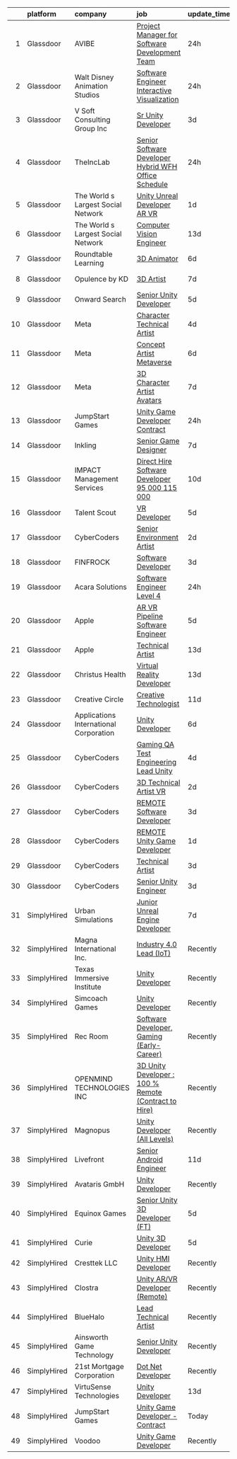 

|    | platform    | company                                | job                                                                                                                                                                                                                                                                                                                                                                                                                                                                                                                                                                                                                                                                                                                                                                                                                                                                                                                                                                                                                                                                                                                                                                                                                                                                                                                                                                                                                                                              | update_time   | location            |
|---:|:------------|:---------------------------------------|:-----------------------------------------------------------------------------------------------------------------------------------------------------------------------------------------------------------------------------------------------------------------------------------------------------------------------------------------------------------------------------------------------------------------------------------------------------------------------------------------------------------------------------------------------------------------------------------------------------------------------------------------------------------------------------------------------------------------------------------------------------------------------------------------------------------------------------------------------------------------------------------------------------------------------------------------------------------------------------------------------------------------------------------------------------------------------------------------------------------------------------------------------------------------------------------------------------------------------------------------------------------------------------------------------------------------------------------------------------------------------------------------------------------------------------------------------------------------|:--------------|:--------------------|
|  1 | Glassdoor   | AVIBE                                  | [Project Manager for Software Development Team](https://www.glassdoor.com/partner/jobListing.htm?pos=117&ao=1110586&s=58&guid=00000182a56b3737943284a5585d4c51&src=GD_JOB_AD&t=SR&vt=w&ea=1&cs=1_be3576ba&cb=1660632643776&jobListingId=1008071885555&cpc=7F6F94E2229B3AB5&jrtk=3-0-1gaimmdr6jm7j801-1gaimmdrtii38800-09a2f425170512e9--6NYlbfkN0Brla-Zn9TtWMRI9hglf2COtJLUY7PVjml4LUR13BlzD7MVyLh566VO5g-FW51VMmyx8Pib9ImRFWYslYujxvpIpGCxbpiafJtvnwY-EFmMU2mSlHtiTJjLsydHR26cBO0FCE4PMEyI8ch_XkC2Y1AOr4pHDUxOz2m5-Wcw7P6yslBKJ52EvDJPg0uikh12qrMPaxmp8m55BR3miqZJdbr08LIF7WzTi8zTIliNjHphBpY19Sqodk-MuO49fM_9qBOwFWpeY1tsA_yF_6U4XKHTfQ4SkpSpmBfI7pQR9axnoqOUAyLWMl1ZnzL7QTc6rvItskvGWD5i_v6M_9jrvIh8lSPHXnt1RRBVULQmtv51_dkCc_0RGa-WpoOGd90LaqGghlS9RqPTHbdH_gdruQKrf1wJ-dp1YlE-gp6C2cM0-gdc98STKU2JrMPsJ8coaVFTw3S3Kq5wSvwcyWxNHDdB-AtutiJ8MfaKqMZnOH0JKQmzflQCfhFU2PK_-3mrWXCpK0kW1hGzjA%3D%3D)                                                                                                                                                                                                                                                                                                                                                                                                                                                                                                                                                             | 24h           | Portland, OR        |
|  2 | Glassdoor   | Walt Disney Animation Studios          | [Software Engineer   Interactive Visualization](https://www.glassdoor.com/partner/jobListing.htm?pos=109&ao=1110586&s=58&guid=00000182a56b3737943284a5585d4c51&src=GD_JOB_AD&t=SR&vt=w&cs=1_d62234c2&cb=1660632643774&jobListingId=1008072483814&cpc=3164FDD6030E246B&jrtk=3-0-1gaimmdr6jm7j801-1gaimmdrtii38800-491ab672521244bb--6NYlbfkN0DAFTyt7pbDCC2JPO79CSdi1dIb81yjczP5qsKcZIxgiYm3-7g-689UM0rgypL64cpWRTY0Q9GnxcwYQLnHLFc8ilZs3maUTlJnwqxoQiJ9o3AFNABISNVNcdvhQt03GxRYLNWfQ-3oI2vVOnHs_fPigDiFM9DKiGBxJ4MOxHnYhYt8kHtJzo0ieYnid0nP8qQCS88AJynNOgBzqgZysxYanM4Xv3oyLaKWrSgxOQjt-bDzGAfCsG9Rf4gdCht2bO7dCe5x1TWaHvLENkEyVNNgEgXCbNSSJgjbyq__icO7HlauTq9yNksEK4dlkO3YQrJ3ZCjFu9Ksf4hGhwa1xPmOeXTWnUZBVGDuu5RAH-QjMSrFK4gHuwNXghqZYtSKKnwNqtNqIweq5QjVA9gYvV9NzRaS0vEWc5LiZw5Py3YWIzu4NtMSJG9s5HaX1BG1qPNx5yAYqhF5xQ%3D%3D)                                                                                                                                                                                                                                                                                                                                                                                                                                                                                                                                                                                                                                  | 24h           | Burbank, CA         |
|  3 | Glassdoor   | V Soft Consulting Group  Inc           | [Sr  Unity Developer](https://www.glassdoor.com/partner/jobListing.htm?pos=126&ao=1110586&s=58&guid=00000182a56b3737943284a5585d4c51&src=GD_JOB_AD&t=SR&vt=w&ea=1&cs=1_1f3b2670&cb=1660632643777&jobListingId=1008068603998&cpc=451933188B21919D&jrtk=3-0-1gaimmdr6jm7j801-1gaimmdrtii38800-85917aa00f3f2bf4--6NYlbfkN0D9RE-Si7ybiUgDiZLiiQYmpNk9Vbzm2gLbPAQW_p1zE3jUynzuC9mQeE4jvLF4MlS_eJoYiclQZfDV-8rxK7trz0mZrVCipmJf43BA5vmJuJ51QVrW8c5Pq5asY-JkCxJNrAJGuchCa72LGsh8Ez14KRADh-U9shACdi1d1HxV10TD-5y22u9gngmzkssOZfJtLyqc2EDX0AR9Z2-F5CW6v5G2toNFtjI1m8NLVr73XQV_RvQDa_RjOHOF2v-alqElKOSlZowawivER4itgM2faXFWpZIfvnAyjJLMCM42Xmf4xBC7KDaSxacc5M0SuNKXu8KgSNDqssHTGdaawQRF3vngbfaRQmNpIeXhY-se_h8-eqx3Gn3ifmE8DesoZNTOm-H0fW-yaQNW5Jawi51uqi9WRnvl2LFh5IGznF9WBNxHRAfef2GEg7Z8XSd1ewAPo38TsW__2pdnufvyvc_ABz10oUKNbsAM3NkYMKO87txDrmfthEmEZYrPklbYfmU%3D)                                                                                                                                                                                                                                                                                                                                                                                                                                                                                                                                                                                                     | 3d            | Louisville, KY      |
|  4 | Glassdoor   | TheIncLab                              | [Senior Software Developer  Hybrid WFH Office Schedule ](https://www.glassdoor.com/partner/jobListing.htm?pos=110&ao=1110586&s=58&guid=00000182a56b3737943284a5585d4c51&src=GD_JOB_AD&t=SR&vt=w&ea=1&cs=1_08c0f07f&cb=1660632643775&jobListingId=1008072101879&cpc=8AC01DCC8FF2DC38&jrtk=3-0-1gaimmdr6jm7j801-1gaimmdrtii38800-9d51a61459776722--6NYlbfkN0DSSdLQjsFUNIIfWKBSCm7aFN-16N06oiE1QhvrDqT-YyS4Ix_-hUP8Scw6mwJEE6A2uisVI56FbgYlpINU4OAL-rAfTfCKglmO0y9iRlmC55pppFErSPqD5Uq1Th5kGjC9eEB3fOiQg-HIkeKCQlqT-IUkS0zPgJbMy6l_6XzE6linuJiv7UBAGSRZCMxF9hntUm6S0Rf1N0XTVgAl3lgKFSovUaqaFMECFQzIQ_bYL2PP69-kQsM3cRAnww7XI25Uua2KruM8iLn8WJ4v6VEd7lR0z-LboFrEVPumNRN5LVB0sfYasBPHmyqHfEh4a7TR8tyBzTRurPXsgCOuE5rsHQ4KmKTU8F84-A8T1V4zqXc36DDyzRTU4YlOv3RI9cw7wXiuzoiHaC0BHjmFSvj6jLYXyJk3njV0NPNgOWKKEJwrSbAq6i-i-NNTlPLDCa8-jXewiCqYVvEMf7tBtz62kJBwZR45Y_bLvd7-mryH35cOF-fZ0QY1q2skqzhx2Nz8GCL5fEkLhg%3D%3D)                                                                                                                                                                                                                                                                                                                                                                                                                                                                                                                                                    | 24h           | McLean, VA          |
|  5 | Glassdoor   | The World s Largest Social Network     | [Unity Unreal Developer  AR VR ](https://www.glassdoor.com/partner/jobListing.htm?pos=115&ao=1110586&s=58&guid=00000182a56b3737943284a5585d4c51&src=GD_JOB_AD&t=SR&vt=w&ea=1&cs=1_b5c61a3f&cb=1660632643775&jobListingId=1008071050775&cpc=5EFBB0462F9C6B7A&jrtk=3-0-1gaimmdr6jm7j801-1gaimmdrtii38800-9f5628d9cfebf43d--6NYlbfkN0DSgjPPcnEdvoK3uuxfISLALE6pB1FR7YSHOr_tSg5_QGIhoz_2VqUepdcKLBLI_zSqSDsEJmP93KJyLow8fDRmDK97hPZUxVdRhY-RLzI6mplnG6kSbsrJNsU5J8SjuffQnYSaMvAlm31fMrPRABnGmUCUYZHZPacmbq2u4wbqlNmS-Yw8yCi6FjPikICWYfSvsC_lowEVCeXw4_U9EppCy6Up6r8mYEm7bYMmQj2OpZyHxHa2PuCy__MBGsvnW1U6qIzNgk-7OdpRtG40_6WuzKDGFDT3XDtkI5-FaaN_pyhIGTsjsPKeKJWaYnVGVwKk1FGpuhbsbi7XQ26T9Cime2Nn0VcxUA-FC3nU-eDxeMBBygXJCbDNSojaDJWsHSrDbxq0ycQQVUQr8JjhgYAWxUb3RRn_oY8IGDCM9Fg2xPlb5OQGqk_fxTayy2XR61NIG-Tw1bsJ2Xm2rHMjsFcBmFT9_11OCFPq69yw1TwVr6ioeDXa4AYfdBllD3L7y9dfvdAdXdA5Wtw6yFtDC7bZeE6uT9TkVKpmFrXpfLCMnX5vyAVb31baH2FuL0ikapaT4DoPR2VW23d_hU79UKFNYpWGsfRJ4fU%3D)                                                                                                                                                                                                                                                                                                                                                                                                                                                                                          | 1d            | Sausalito, CA       |
|  6 | Glassdoor   | The World s Largest Social Network     | [Computer Vision Engineer](https://www.glassdoor.com/partner/jobListing.htm?pos=121&ao=1110586&s=58&guid=00000182a56b3737943284a5585d4c51&src=GD_JOB_AD&t=SR&vt=w&ea=1&cs=1_fef8f0c8&cb=1660632643776&jobListingId=1008048926975&cpc=2F9DD8B511C89582&jrtk=3-0-1gaimmdr6jm7j801-1gaimmdrtii38800-dc62808c6b22101a--6NYlbfkN0DSgjPPcnEdvoK3uuxfISLALE6pB1FR7YSHOr_tSg5_QGIhoz_2VqUepdcKLBLI_zTQDUXKUWfMuDfsOaBCisPwYN80DvAMXtgMAo4JBMmDDrOJ6lNAP0E7kOfPlHy0U4-34EsqJD69QKuommPcR940NSUIRT_kOzabsIe6RQsyHGrMX41CRv7hQSsCTa-grhPrkoxBX_qiNOyvEcyGNe87BzccYN3zNLRXB6b15z5MU8QrYw0MYRxEflouSVEvlpEZUlNijEy5JkJr8mtoaHkXaN3VM_Y478FHs6iAzPc6U01oAjk_YndowIDcEPEAiqxNnaWepiDRaKrJy8e0C9Y4nMOqLVZYtt31j0jdOcMgaLVzTdXNSx1yYLlfpTIsdUklPTJr0Z0gzhEG3H9OEY1wHYd_ZGE1dGZ82XmA5NUWfMZoJbEA9nqa9cD4ioFu3AQAsR8Qw9YCvmYTRgXmboFilTDf2yx2iy4dHQX4gj32iPVc9jZuXNfdlGDakOA2heHEJLp62tAPKcBQ2Z8HCOkq8lpsSxaRvsNCck3SCrHPZOLAa5qJM6cguTincsASIrC79xR1XCRYf2fUzNMEIPH4)                                                                                                                                                                                                                                                                                                                                                                                                                                                                                                              | 13d           | Denver, CO          |
|  7 | Glassdoor   | Roundtable Learning                    | [3D Animator](https://www.glassdoor.com/partner/jobListing.htm?pos=105&ao=1110586&s=58&guid=00000182a56b3737943284a5585d4c51&src=GD_JOB_AD&t=SR&vt=w&ea=1&cs=1_00dabfa2&cb=1660632643774&jobListingId=1008062652493&cpc=FAD720BB8CCCB15B&jrtk=3-0-1gaimmdr6jm7j801-1gaimmdrtii38800-465ea9dab49fe022--6NYlbfkN0BVapqBw3SgoS4uv2G4zUYtqIdSNvBDwETDajj4_FEyngziGLzFguvgXGnGRHjxmfOl7YToDFSbofLhWIkbyvd4jpB6iHDAdo7rVOzKqXgujFNWoT3iiw80UTSm2WavY9DzDTyG37EC4qUegYrcIBFAY3qclQ4wYp9rY5Kvv_O5cP993YzGrZrm-7jxuTlgP81D7uOsnhIxGa5-71khc2nBgAUdd430uzaXi8mUdNSYt4LHnMqAWvCYtfrf30KmDaavmV7okOOjfdwxlUNcVHIoGN4bJs_aOfwRJuH-MnRBpH1u-3RIGZhebPMmxZmIa5LLV8xiknriuCzoMSZ8UJ9yuYkP94koyInEod1hWcH-FQz-VmsMpafpPMxnC7QKdNbcOSvvRgK1H_eSiZXqJfn2SfgDAsKxg-JYqvA5h0aEvC9BEC8UmTD_bfC9EXqd9IL6jQYs51xnOuwcWkIHB9-0Eiz2BcBxr1LU0bXmnyoCJPT5cmhwFUSJ)                                                                                                                                                                                                                                                                                                                                                                                                                                                                                                                                                                                                                           | 6d            | Chagrin Falls, OH   |
|  8 | Glassdoor   | Opulence by KD                         | [3D Artist](https://www.glassdoor.com/partner/jobListing.htm?pos=106&ao=1110586&s=58&guid=00000182a56b3737943284a5585d4c51&src=GD_JOB_AD&t=SR&vt=w&ea=1&cs=1_e326b94a&cb=1660632643774&jobListingId=1008060635178&cpc=BFE8C4BF51BDD557&jrtk=3-0-1gaimmdr6jm7j801-1gaimmdrtii38800-ece28a5bf28f35e2--6NYlbfkN0Bzkuy17zoNwKMVjyusHhR7JNYo3SmelKzW8jp1Pa4Tk4WW547EexT8lZKR-gSYR2hmTMZ4f2JkGM0Bz3it44cRhxykvI-tnG4bEQgTqeFTblZB-Rf1gUvajfZob7I8LVUQCK7e6xhzaUjXKv5WnOa4sW6ZP2UuYWX5siLo4UvwIYvi22ZacKZPQIJf99zvKlpY100DIu2IbWI-LTpt0ibgq_-5EwdQUtF2uuclgqNub6qC6Tt1SxuYbDG_RVs6j1ZDKPAFC6Ze10Jp8HbRWroglYTdJ70-5bkX9J5SuQPwiUtJujl2NcYDz6K2uY8ftuJpmp6DY8tLT9PT5hahmMtaWm-aCkkz2qhzBbCjKhw1k5wEO5UwJWF1QZwixCS-RVZ0MfMPwJ3r3B8AxBtOhTtv_pwLTL5oKiCoGQi4yZWt412thu69-vchznZhJ530QoaLIOBZa0c5Kb_Q8ia3dXUjYrQv-KuF3G7gIZRv5O5wJ9VZNvRFvbvV)                                                                                                                                                                                                                                                                                                                                                                                                                                                                                                                                                                                                                             | 7d            | West Mifflin, PA    |
|  9 | Glassdoor   | Onward Search                          | [Senior Unity Developer](https://www.glassdoor.com/partner/jobListing.htm?pos=122&ao=1110586&s=58&guid=00000182a56b3737943284a5585d4c51&src=GD_JOB_AD&t=SR&vt=w&cs=1_9cf38505&cb=1660632643776&jobListingId=1008065490826&cpc=1160948BCBA38B5B&jrtk=3-0-1gaimmdr6jm7j801-1gaimmdrtii38800-87407f89450bae69--6NYlbfkN0B7YoEZZ2QAGDyEGGmBPAUWSHc1Mt3sMCn9FehKcWA3wwfxcx19LEZnY8Y4HGhdxxpgSN-_76gESYxsb4CdPS_rYQtjsDABF4mABSjblZgzuDEZCoDr-mWRhneQ9Fxw_hon52IzUZ8ojBhZ77HRaJ-IxNsG7xtFv8QsFseoG_qQ1XMGjajv65tpcrpVLBgCAV-yQcgqXJmFihip1nbiI13LvpRH6qeQo5WWI9BriOOq2GePgDrQ-x33sqghsuY_Y0HybMpwSLzrnnOctdPwU4kbFUqnlP1XL95FdplZyOtZ5IDs3L41GHM4wkoWxQsFE80nTrnlmwLUuyzuGprdf6GpwplK3slXIB10OzN9rwwjnKJoMSlsP7ct2V1gx_MKJGpK95HZRT1IJqK6JR0pbqTVI_2g57N3a4S0t8siZvPcx-jBUN3H8rP20A6FabDHRvTkmWWGpf5PbBKAwJ0_rGURRU6Q0ZceYNNAfBTzuHpqhcetMdU_nuHdMlFr4a3mtHFeb1dAuIICCATcX5owNDPfyGR4XexcE8O_Xuv8m7txQQzVOFixeHLhwQusG1vKHXSe07Z1Z-vHZ2jhwwb9yLOVnwQ94Yv6nCbruOHgLi28lYD3CyUimpAQgNG4vggBtykjbGnz7XzcJ5LYRZbwuzEFGzZPT_5ry1lMPKb2CuOC9M3s3OTtKPlVc9gXLfxtkZWAc-3MM5tXSpq7STxsx_Mlgkrs2By94vurQtF0KXpLOXuTpNiQQ-1Ot4OWEtUd5l7ic9luI8EHJmPjyLxd7PD5B9wJtI-4PMLHpdL0pxURdSAkl2tW9Bk2RbjajyOYrI5HKZ4k5ZvRDIn_2VQ1mmZ2bmf2kfIzXU7Ssao0xFRPclvva1bKkYgXo-bj8Fiuzah2PDrTqAnSU5jgYY_qRn9OscAfZZEA8pAjD7oq7UDNs-y2MHQkKQdrt9iKxI97IWHydr08Gv9OZ8ZXE4c-bd9v5rCmntd9NpN6-cXNEPDWKWnf_omrlDEEXN6A2Q15LYs%3D)                                                                       | 5d            | Ontario, CA         |
| 10 | Glassdoor   | Meta                                   | [Character Technical Artist](https://www.glassdoor.com/partner/jobListing.htm?pos=114&ao=1110586&s=58&guid=00000182a56b3737943284a5585d4c51&src=GD_JOB_AD&t=SR&vt=w&cs=1_3830a2bd&cb=1660632643775&jobListingId=1008066993511&cpc=BAEB662971763A76&jrtk=3-0-1gaimmdr6jm7j801-1gaimmdrtii38800-0237076a1527b7c8--6NYlbfkN0DYl4UJW4r1Vl7FEn6T9F-rD9lpC-0oMJVSiWjK_MGUd8e8cHXcpv6KPyjLHZEfqkUe-DEG5DLncZ2VuQ30bZUWAlnVXUPUmYbz0Rmpsfp5cnEdTcGFIbFNR-gZL_KvDvolQx-u2TnHMOXE8pqi0Kz9WsbXsfPeIAEHC5eDe_Vc6j9zLyvdSKU3861J7qzPpblrFyiKvOyTq-k8u1bDnGvVKyay0YjUbJW60VOPc25gFtzXiIGf4fp5eGQtr91AXQtBTJJ7h-YGNxRTZlOEN1uspBBSv3Vj7fGgXsaABzYeHCXhkLwowOK8Mzf3iXuGIdX4f3bq_ZMfmlKeyb8xYA1grfxEQVP7s6522Lp9Xxe6em0tIGvujY8z_PrgZe9AahyXQG-jp0r6ulCsgRLv1L_G3E64ar3OV0JIdW8lnCBrIjRuCJi1dB-OARhXamo1buKzoY9gWjjzVI8ByO74fxbjgRE5k6gpUWq88f7-A_ESgGJvGhKXEBK7vX5p3kWiWLBWbVaXvTNixobghNCLmj54YHrOKJvqNpqw65Hua1ZMSa1iKarw2E-EqS69sWyauJacEfRvzfor4_IWyEWGOvVuBlcgYii9e1FdnIX4MLkTWRocv3rr3Cw5vkQOk0EckFIBe-WGRaY4vTlINH5iEnPocZ53jwBlQpQv2C0UJHlZsZ8z1Sf679qKXMX0gJkk5Q_KN2_mfyMTA16tBlJNLI69d2eIO42Si1I3vqSS-IJpFPKjn6sjVhTSIRpi_IEGbjyucYbo3JEM9M7iv0c9CEGzLo0wS-TdE8tKanoOCbuQywzxBvU_jlackG-lVUPehYtRfXuPo3rz1VS9o_3rGDyXE0_6-Rq5JWOu8CmBRmJd85fKCi-Rl8gvZj-UGSbqd4CImqKpFy96CPNruMECqL7P9jR0ACH9B3s1kcPwrijysbLi71wET8Yg94hekOWKOGQI53ayCp1jJ5gb4Z1jd4Y3BPC09HcUifOHXrKQ3ukZMiVtRN9pRvDIjdQgfmma_ibf1a4GCRtNMeqZIOdx67YEWqdHxh38wgoV50xtwShsN6ls3rH10kCh_WMCl6Tz-ms%3D)   | 4d            | Seattle, WA         |
| 11 | Glassdoor   | Meta                                   | [Concept Artist  Metaverse](https://www.glassdoor.com/partner/jobListing.htm?pos=104&ao=1110586&s=58&guid=00000182a56b3737943284a5585d4c51&src=GD_JOB_AD&t=SR&vt=w&cs=1_73540883&cb=1660632643773&jobListingId=1008062809203&cpc=26740BCDE5E48596&jrtk=3-0-1gaimmdr6jm7j801-1gaimmdrtii38800-21b4a9c53fc00ad9--6NYlbfkN0DYl4UJW4r1Vl7FEn6T9F-rD9lpC-0oMJVSiWjK_MGUd8e8cHXcpv6KPyjLHZEfqkVUDhkK4Kfk9FNDVhCistG_1PasObYFA1LkjSV7r4mwKrDPv6XzllAehShRQV7DTwK399fCAM-OYpZU5BTi8U_JHL4MGo27kKcJf6pmXn8rbG651jinxQQ-tkIwtQdXDwmHJHrYWOuNrDpMHC-T0ha7plwFiY6XGIGmiosuDTiJLECA3VXcBpPOIV2kox9gvv5JT8rUAH3AlAmcsgAhXe71mn3dSDks1dJV57Yh0V5VRUxiCu7-Pv06bzqZIDzRHi50rwHoo65LSsOxMNups7A2sDgulS5hiCefoURDuCuc_QHSRdwcuzeBqCWNtoV9ltbLFtz6fm8qm6I2RvuM9ahXSsLmLRqnbrdNbE-BeOuvUhwu2fyrCZCf9ZY48D1Jga18CtkWZkTDoLbbYxS9PdNllbDsHaYqJxh6rmqZJnCSpZUQVzAOOEq9PGpTxJFcgEhjhSln1TFsXf32hSDhqn2E90kTLyjJLNXGQqFRruqCt56ZupW7LmXBEOjd5oMa5Iw52tH7HsuYfzezIlV2jY9oQQHsnhuTSIc0BNh3NjTpYPnd7p_ilrJ-EhdzjvlPnbbm_RTx-9KYqJ5LJusEcyOh3byw8-5DfZgtzgfhT2D_i1Jvlbe6ptqXXng53AuQfxpbWHie3ev_OYZYqq7ViR_j9w6gsUls3bV3wnjrp1Q8exbiQNvjtBDCSPi_X6JFOKk2-J37xsobTU3yhyxLX35X_N8_X7eKevyHu7VQY5P90pC8GqiZ0BqTEbNQZRoOs-l7gdm_7sjASdMLJOtYp5-XeoYqZelUdEVk5FEwTHZ7SDVgymFBz9Wr5ZJAuCrq-jF8B1qcanUXqPLNwhX8POriUDLrjYKrccioRIkLrjvg9-JwDkV_3mG7uRE04bnn5NmQEXXN4ZJSs5U_4DUkc2oC1a_tCMhjdvOy_ZjbK_I_zHejlX3yvj17qXMiduJRL66EiBGzP3mG-G5T5pDxfCOn0xpxtk3DqdON2IaKL4sG4K-8VKDqEpPROUZsDzBNZSY%3D)    | 6d            | Remote              |
| 12 | Glassdoor   | Meta                                   | [3D Character Artist  Avatars](https://www.glassdoor.com/partner/jobListing.htm?pos=111&ao=1110586&s=58&guid=00000182a56b3737943284a5585d4c51&src=GD_JOB_AD&t=SR&vt=w&cs=1_c5b22c6e&cb=1660632643774&jobListingId=1008061777966&cpc=723ADC3DFE402989&jrtk=3-0-1gaimmdr6jm7j801-1gaimmdrtii38800-42385de9be05d970--6NYlbfkN0DYl4UJW4r1Vl7FEn6T9F-rD9lpC-0oMJVSiWjK_MGUd8e8cHXcpv6KPyjLHZEfqkVDT8BL02zSvDOFgY_TTPFfcsfb90mC8bVqyuMPVNeahIMSpreFDcArnyZCD3rMbijFTY1J5mOR9XF2sJuhoD64xxAaVVYOT5pOL1XxGsCl-_r0lPkXyM5euDLqQtY7xcSL_KSQMLb-KdR5Y7yfWtRUuthRNyWK0R-ryECstleCrg__D6Vre5BecKMIFplpEI84ozoupXmCqzmYXb4qZ92sc4WFagB5uAnK8BS3ZZQVlDC-pAvUs3klZ32zhv72ZryqUis495vOgsj9xRXYEdB45xmf92Tz6lBJe10BHNO3bbzdNEkAm3KMK-X47Y-LMONwzWsqU8lAyWyB_GMb916I18lQAsAr8Cy8qSfau40VKRGmyjznmyb6QXFhJW4PownUrrVkzdtEpBfR78j3ktsWVDcg6wuXxX2Y-EZ2JEvqipPBpGofX5W_BJHzdOEsLngBD4TI6DEKJQU8C2shW5ahQOE1MgBy0XS2RVNCTJtRl2eELsnPTNGmN-c3nx8LFCes-w94lkz213gOavpGp6MgBZDToupEOFuTp7qL7no_ksQdlpF0x7-5I9RTLr_9fjc5uDT3l0_CnaCtElDWRTZMVEzEeQQg5qd8Pmu9t5Q8R-RCti0vllrn-DCieB1ZDfo0AJJxqGMWdDtuIw6zZfd-tl5q6RHN5AZZNnGFpSwX0fQ7rXet-V6WXmj9r0mVgWn2cmrpccOKninO7A_yDMLiuUmz4iJNyHbJjYXEv4mYlhMFXuDlzMIV4p9QSl3_5RxhX2USbVHvDmjrCRlkCTbcGYIGa21X9cG4aK_xoTw-6K1ao2OXpiP-6b2p0WmQnJasBB_Q-YdXSImI_Wckv_XHN-ZWqHuqof0r9Ikcy36Cn_cqutQILf7lZAjvWSGfpO9_TjMROg-kLjww9TPJ3guHiKzIipb6yNlZxDTZFgD0ap2GCeQ04x7m_5VjdJrq4x4iTifUI6ty-spd3vlvoT7GzZOmR8yfU2xHResNQXs09GNGH3DBGK0nySUNipb8QUA%3D) | 7d            | New York, NY        |
| 13 | Glassdoor   | JumpStart Games                        | [Unity Game Developer   Contract](https://www.glassdoor.com/partner/jobListing.htm?pos=102&ao=1110586&s=58&guid=00000182a56b3737943284a5585d4c51&src=GD_JOB_AD&t=SR&vt=w&ea=1&cs=1_c2ef3b8a&cb=1660632643773&jobListingId=1008071805886&cpc=5C70DC7FEE0D01B1&jrtk=3-0-1gaimmdr6jm7j801-1gaimmdrtii38800-cf18f7426d73c20c--6NYlbfkN0D_KRozbKJx95I3LRYgbj09bqBDFeyQG4s8tCOB31p2DJZmMjrYDwt7QsGSfxe5WivNSKvLAitalazuPg12tvlUiQcn4orz014HzM8kPbmIKm9sa3m8_BNp7VixEktm1VyGiKWazl5SX_5RvEqhfUGfzwojQrA0S_9isnH1wFTN2m4vS6udLiCaarGpsUOnw942G19-JpgVeEfEva8FKaMTaayL2pIu2zGYZOiaiiS776L_FA8BhhhGtjGegI7BbOpap4XcKOJzcspS_ywWjxRqJLsGj25rH-QslqeNFtRgeoUgxarPbXlFv86Qia3hdVDwMbHnAWFIPWAH-TX8cqt4cwp7DneDeso2N8KdcjszQRXXPX3-4dafWQLoFQp2VDozuniCeoUctC0SLdqmhjAeDxJ8dVw4TTl-saAoG1uTLBPSobURcNSCDtXHJLMWtOxT3QkeDOFQX3otSETtA4sHKsu-3rI_6hqMpDRP0OtCdXBSIW7J7QIqTi8UIyiS4jl0xk7khZcuLA%3D%3D)                                                                                                                                                                                                                                                                                                                                                                                                                                                                                                                                                                           | 24h           | Remote              |
| 14 | Glassdoor   | Inkling                                | [Senior Game Designer](https://www.glassdoor.com/partner/jobListing.htm?pos=107&ao=1110586&s=58&guid=00000182a56b3737943284a5585d4c51&src=GD_JOB_AD&t=SR&vt=w&ea=1&cs=1_1d00640f&cb=1660632643774&jobListingId=1008059483582&cpc=D910AC0D9B8C6152&jrtk=3-0-1gaimmdr6jm7j801-1gaimmdrtii38800-678267d82f22a9f8--6NYlbfkN0CdcVd3SDA1nO7RkKTAACmPV4xEt72Vls8LI2dqcgyOeHi2CvC1sHKoHNIfXSCQVcTr4AoLSq8kWlreFOYnMTXNQu3E578XmFW5GGBHz_a7Cu4uRhyyNkJcymi2_gtbQjoEjAihiRNDB5mUIl33VJDWL7fafXy5OaoextOZyZOYUTmT4ZBCiLLSL31OA8_DBZp0Qcz2xeF6aGtQqF6SOMI6a2VD4oBK7rknZ8YDPHkeoaAjnjf9shU0TIIivslbdcYqbYcdA3SNzLnuNB-XFr6eYDMIbGPnSbhfXyV-RKKVsT4xErXBryo_Lnewiquaa7UzW1RUonee_QiKwZQf55NDAAeBhuSoBcHlxo4IT4fPCCRPTP-q0hUZv8nAq_ul6BdFrxj5dtx3RjCO5WXAC_r9YtYbv8FzdTyzFOaAWB9rF0akjuMEjpTitLIgmp1_DNUCrJ0HfLdENcwi8r4hLLywEzcGBqOV40iNWTnFCBgx7WBZwc441pR2EYMjBGHJFfU%3D)                                                                                                                                                                                                                                                                                                                                                                                                                                                                                                                                                                                                    | 7d            | Remote              |
| 15 | Glassdoor   | IMPACT Management Services             | [Direct Hire   Software Developer    95 000    115 000](https://www.glassdoor.com/partner/jobListing.htm?pos=128&ao=1110586&s=58&guid=00000182a56b3737943284a5585d4c51&src=GD_JOB_AD&t=SR&vt=w&ea=1&cs=1_35c535d8&cb=1660632643777&jobListingId=1008056070811&cpc=FD1C1DA32C38CFA7&jrtk=3-0-1gaimmdr6jm7j801-1gaimmdrtii38800-ed2d220ba46cb609--6NYlbfkN0AUG6b68GXjMNyapHseg0jkioNmhuIKp1XgtoRtSNvP0NUES3Cn7x4I7EC1xSS7tsWF70afBadsk09gHfuaYz4YeJh-Zp8Jw_1dm99q3AI_fHBDJJInWxHGa_Azjr0phkZfL0xgkZVkBVQ3r2ckh3fL0UyFjQlsgpocT24gsSwp5H7gs7z_HZQT_XoSyAJ_yynp_FpMKmlDnHiGMPtcL7rTr10X081Z2NDhx-QB8k-vjEyjHH3j_pHxh_Dcx0sP_7oNO2SUI7EKYeiZEYuGu2N_khSDPygf_hGkLtdVowfCcwlieh15nnE6C7a9z73OWvnhKzf5WQD_JUnSFIfIy8s6nnqnnDeE_fY5elpPFPPYBKwPu8HX06F8_ZbEHRV3tp3_E4Vf1yYo-s22sDaKlUGsd8898RzQmfHAvJsaFPSoKBsOyxouU3tDExC6sjYgvFd88M7EQP4dufz1Ei6AaU0pA5m9llT7Bh_RxlGkV91KNXhTrCoScqdhV7b6WDkwxrnbI0jEktZzWBQCEvlKAIq3_zUHCkOgWZ5NtRe0nGI16A%3D%3D)                                                                                                                                                                                                                                                                                                                                                                                                                                                                                                                     | 10d           | Ann Arbor, MI       |
| 16 | Glassdoor   | Talent Scout                           | [VR Developer](https://www.glassdoor.com/partner/jobListing.htm?pos=113&ao=1110586&s=58&guid=00000182a56b3737943284a5585d4c51&src=GD_JOB_AD&t=SR&vt=w&ea=1&cs=1_06d4fa14&cb=1660632643775&jobListingId=1008064308993&cpc=70D6958B2CFB98E6&jrtk=3-0-1gaimmdr6jm7j801-1gaimmdrtii38800-473f8db6b9e873fa--6NYlbfkN0DbYLs4CfwGVTREixwikAExK8n1pc1Nzb_WRRt8WdtLmIrHhpy4TiqD-AJ3AiE8pV0i-PhaoPZ4AeQXDiRvoA_z6t3tjaC17hrPFkmQ48AirMlQaZOMIZrQX6Cr62FRCDuTT4_W394E2-AxEytcFd_UpQ2davMI9KKPAYSghxN4xMCVCv-RPO_QzmIEZh6j992CiuPuyVu_dVnAiYoU1wLvohGML7DpXq3GIVV6ti4OE_N-QRs1RzkYuHa9cPN3QICYyNaYw3xBT3oxCCYZPBWD4SB7zYJmoje6eaD6j2YZSoYq14N1MlEBT_-brZ5K8DJuq5U605BcveGuIcTSqZZvalMPhbJFlMWu_PMSa6EKb5vy7Zz69gVbPJNi-6ClKBvZhMjSMTAVx053KJvMTRtO3h2Vrr_jcVrdbjobCpmchQQNZcD1CPm5ekELiz5ox4hdHjcWvLmSagTHJu3ztklfYJ8Kx_lJ9lUydIUVxf1SPRqIlGDJQxUhsHiQ6ggrbwJI_1vae5fThA%3D%3D)                                                                                                                                                                                                                                                                                                                                                                                                                                                                                                                                                                                              | 5d            | Wexford, PA         |
| 17 | Glassdoor   | CyberCoders                            | [Senior Environment Artist](https://www.glassdoor.com/partner/jobListing.htm?pos=130&ao=1110586&s=58&guid=00000182a56b3737943284a5585d4c51&src=GD_JOB_AD&t=SR&vt=w&ea=1&cs=1_7f19cabf&cb=1660632643777&jobListingId=1008069964102&cpc=AC285F3A3ECA6BB0&jrtk=3-0-1gaimmdr6jm7j801-1gaimmdrtii38800-7f9befb6ae8cb9b0--6NYlbfkN0CpFJQzrgRR8WqXWK1qKKEqALWJw739KlKqr2H-MSI4eoBlI4EFrmor2FYZMP3muM0nZ3jVFn6Oj3rFGg7mWC_i328GQGNEwm0SQoKn6_lkHxPeCziFj6Xgq5MWqFo-L20plcpycaXQG8Q_R9_oqwnInZ5xZzUTOUswmK7vkQALApGSJGCkPiYL-1zl8_KikZLW2jAxtMx9UHZlhwCdzlCmkxLTBtD8PGPhM7C0LFqO2tcRBNpCREnIzEaKYGMow7Kv91ayXyzT-k90V8wAefLucLEdta1fvNJ86ZaZvsHzOE9911NVZoOS887Ha4h2X69NjJ-2lF3RBVtjLpOf3WociQ6PqgqW1hKBRXz7uXRlK5w39wPgKvPQrqdk5-x0UW42raAvLAP9fA-dvahEvsm6GfjHetsWgfNCxjzqiiedyrdLWhPgMWMylGSAzthv3nmaF6oO8gPmRIhYfYNpIsjNPDuhtMs6XexQwY8Bg_89EctxI-NYjH0bPZwVDJDNUyO-EJoqmAHx-rY6kXV9uHY3NB5b4Gh6KTQgYxHKLrisRe5PfFySHhVDSaDaRzqjkL6vBecI5xlqXBNgBXpKJ4oJqg-9EyX469dZHxhcuTT2N65Y-dCJc6UNAgw6vrgVRyxtv64HO_MkwQ1QSQiXkwPvUVEzRgerMNQGCivDwocrkXSjlUmflFCk7Emjhu3lYqws2I2NlJ2fUML5sZ4GPV7SJqEgp6mzhuY7HaJNuxH25fxejZ2tYSQMFgUe7loZaxJY_GTsXDpt6p19cIky6hUhoX5lHb7VX2Adu6irXEMBcJgc0Om3Ww1EJrmahPUkaIg65UJ-pCEaOAkSDRRlAMbfe14V51ny9ASvjjWOugJeVm2hNNrlZO_zDNXn6_MaHO2xvHbu_FEYV_vrub861xK2TchFgzHR-o9gzca1r5iFdu9n3giSbWVJHXi2qNCOVA6BkUvaeUkIbmX51SQR4G3_)                                                                                                             | 2d            | Eugene, OR          |
| 18 | Glassdoor   | FINFROCK                               | [Software Developer](https://www.glassdoor.com/partner/jobListing.htm?pos=103&ao=1110586&s=58&guid=00000182a56b3737943284a5585d4c51&src=GD_JOB_AD&t=SR&vt=w&ea=1&cs=1_c8642e62&cb=1660632643773&jobListingId=1008068417466&cpc=555ADD10F5BC937C&jrtk=3-0-1gaimmdr6jm7j801-1gaimmdrtii38800-0910969e98328d17--6NYlbfkN0C3s6SQssVyjM0TBjXC5cY90NsFTu6k7iXDnyh6Xjam_XRXsCqThxlI8Cv2kIeznDBVQkBy_bmiackllL0mRxdBja76WxcV4k0SMYXzPpY3I0Y9vO5UVWnOzXjsNhbr3YMQ8ZRQNHOx5CpdRCSLRySE4x9ZfNjbHoeUaNwQavKyee8wxD_nMTHJLcjP25jHiIi41Xl3rcSLUviIwdCH8ARBQSoB87aT_4BcYCoj6R0X2VMuSX-uHvbT9PDLhCH47axyh8eyuj4JDiXirrOGjM5qjCM_gW4KAgFf70ddgiG6xwdPuasDQ6xICEmPOcm5ltvgz8WI2tcPWUzEQrqNP4ADdNHElH7dRSirmkWlR4S1SrgVSlrYvYY8K24EjD25-VoksSaxmI72lplMIxRPdvWtoJES0WpbZWSEoECUc5rqAJGfhexQ8GqqoUNV_ZXiP8lDVr9_4LXxPe-LUx8kVcWugxzATXVLxDo5d-X4gNZJmDknzqt6Gbkg7CGR44BfHSiqqavoUyz5HA%3D%3D)                                                                                                                                                                                                                                                                                                                                                                                                                                                                                                                                                                                        | 3d            | Apopka, FL          |
| 19 | Glassdoor   | Acara Solutions                        | [Software Engineer Level 4](https://www.glassdoor.com/partner/jobListing.htm?pos=119&ao=1110586&s=58&guid=00000182a56b3737943284a5585d4c51&src=GD_JOB_AD&t=SR&vt=w&ea=1&cs=1_4673b740&cb=1660632643776&jobListingId=1008072690880&cpc=F5E96E35A1725171&jrtk=3-0-1gaimmdr6jm7j801-1gaimmdrtii38800-3b800b11a28972b4--6NYlbfkN0BQuJXpfawXtfhwzLerQhC04iCxGrelUvn_xttDeop7CMmG32gURwRxm542mwoFEh4HkBnvJVJk8pS76bOHjcG2FQFXiTqe1Pu1tnSlB8vHnYk1ey_zU4jWsP9xT9aqYXQBAnUDfE8y1_0pI8l0ouAMW4jCdlINOyBYyG3pblszxEHdlIqnab4-AdkNC2zPKQIQQHZNVBZFoU_wEuRFWoHc-GvF_MC7RMiq3c27fuUffaPi9R4MqJbrk3u-HC278c_323J_SUTsrfVXHfK7_ZgG38UsDAeIDtwf7AW4AwHmcPq791u1vWQZAyJ_KT2uCdTgJp2tsT-t07Oy63Rug3wXfCbZHIa998RAZy6arOBDalLPigEQUmlOZ6EvgOOojoR_IAt2FicNX3MKJ-UXRblbbszdn_Y6q-Zkfa5RfMQmxeNGT6LA0yYnfp2R9tL-wTP6PV2Yc5TJy4iUzD7yvjx1OesK-kBSdVDpzLsIbu0GtzeaOdvi5-iDmbnLNUpqWDveM4P_uj2ARF2AH3FAr61TiGC9xrVD9H8VmcHZalNbiwqjBnOCvDA-EcM5X7hbOgyRNlZm4lbJ-jObDxriDLAx3Zc224kS88qHEl-dS9dC0atbZYFLlhqurkCXtqwFJSMVPizMygN4PHa8khdJIG3577LER8NUCJ207lm_bUgbrpk1o65zZWoo_uo3w5MjAP7sCmokrk8wbAGEm525GvcFsEnStbPUCfZzFaplqDMeSA%3D%3D)                                                                                                                                                                                                                                                                                                                                                 | 24h           | Orlando, FL         |
| 20 | Glassdoor   | Apple                                  | [AR VR Pipeline Software Engineer](https://www.glassdoor.com/partner/jobListing.htm?pos=116&ao=1110586&s=58&guid=00000182a56b3737943284a5585d4c51&src=GD_JOB_AD&t=SR&vt=w&cs=1_edfcb91f&cb=1660632643775&jobListingId=1008064548722&cpc=AC285F3A3ECA6BB0&jrtk=3-0-1gaimmdr6jm7j801-1gaimmdrtii38800-9efc9aa70a8bac7d--6NYlbfkN0BvKrLyj5gPmtZO9T8euul8TCxuuKNOtzRJOomxnwSEodTz2Bc-sPZlbtkML8D-m4oxb_hpOtMKgwGf3xCZVjp0hMHQ7tnx_mdHptyoy7KlnXTuNZRHr9hdhR8AiZtF6wM2F_IhEn66zk7oZQmfCjMbFepd4YWR8-oAaI2hD5eO_RlBYlFdc_YLfSgAe_CEejnqIMCoqxO1-PHpG7PEyLaRtFH1NrL20rxZyKPTLTDXdBWXH85urhjuDkqlIvvIKUO_ZqiM3V3DId-TR0dt44OPSgm-gBc6ZCxLotu1BZ0L0X_pVS5kYer4knJ9I9jdyLcfXMlGijyG6WrtGlyXsyej0Kc85hcgnjU_fcFOMRzlqeNHytCYG7E0qSzX0VSUMBYYyywfMLGiKcxIwaq4Veinn8gHGmk1XwRyNGF8OFu5JKxR2MGcZGBk4A8bGWQOZQ6N9HOm8YmqHs_FC1QhhwfN3K44qjHXsrxZ-b4adnf00n7OnRbk1VbX5RB07Ar8gHMApGL0QWPoyDMWN7qTs6oLEU21phbWh_0YspxWvmWg3xFWM0CDiddhp8cw2lAlh43zqeFppwBRGpvdZbD85iZAtuHUtkWSi891M3oDYy-2PFfdIO5FrSPxMCl-4ILQGdZZ7zsiyxhH08eLR_DLPfoL7avKHqiCydIRYbvD_p_rT2cEog3UWfUnRPFufcfcqV9KOOWtzIlDg8aXep9JpPjjM914Q2CyyBHaQ1gVQUykFC78btBA6tClqnXsa1OOAKnM5gpVCy5XufpoU--7iX0rPASOLJPyr8VUqCt06kOVPX7M0mO4GsrphTfOIciGaNEWJuHwzdw-x0ISi3BRXoji8u0_c9eAjPgDNwD7npkp8-Z5v4FxO4TXUmPQOcBFp-isIIXtevZoYZvSoVDvVhcEyVKLzQ0_AodMjMo9mpZDDoVp4KKtt88mz8LrTU-PUMtPEKz-eonpFesqwQ3kNrPU)                                                                                                           | 5d            | Boulder, CO         |
| 21 | Glassdoor   | Apple                                  | [Technical Artist](https://www.glassdoor.com/partner/jobListing.htm?pos=112&ao=1110586&s=58&guid=00000182a56b3737943284a5585d4c51&src=GD_JOB_AD&t=SR&vt=w&cs=1_046c8020&cb=1660632643775&jobListingId=1008049134439&cpc=F41FEAB56D215062&jrtk=3-0-1gaimmdr6jm7j801-1gaimmdrtii38800-85fae6a6c4836f05--6NYlbfkN0BvKrLyj5gPmtZO9T8euul8TCxuuKNOtzRJOomxnwSEodTz2Bc-sPZl5OJ9R4TJsNd5tzvmuj0dZdRfvorjr3zd40LLU5zpu-a6g_8q0a3Uw1Xm7vBqWEagQjeAUwfe3pKpxmOKyd__zvHim9EJmOMpCzdhc1nfpeGAtXu2AZ6kBq1n4dp8ER8CLwetT1T4Xcyrfk0cZ-6S7T6u5RQ8-qjKmf_YRwfzGmOh8REfhnaqaQoianDZ5ZylS47adP_37oK7_Oee9gZNy-3HaVhLxywXWmtSloimbDCtFZIVOk_UlFDU1PiY8-kCjw2poWXZKwVMHJHMGZ8pUwRz-jiKBUVrCeA8vkbdykwyU9yZUvziq7aYXXk4U0Mnnupv8Oobnf3OZwln-cMwR97eiY95tHsLKk3RkSajRpWCPF3oUeaf1cFENqn-osTfsxyFpSSUWMMhE5OWP7X1hmGu5bflhblTvm5Yxjo_UcnpSnFFAFB9je55EBNkBgc_9SkXadO4BPKJ6sERiFuNtTqcWcCZbx24fkAuVM-N4OxVzRfqEU0p1rnTXuWC8S50GsgTw87MKOsoxWKLHpMRal0h-E_-v9rdtWwafmEOSknKN-ZKTPSoTnKz_qGj6VWDocsLMaSBNnkdf0Z9VazqWuvELq_NBMMB_POoBukiTTga32yb1CWI8M0Ym11y2aAqsOMag-n6cI9-JzrEtL3fTRzwd2EPESyg-JK3iDYhK4SYzif97Y0oFF1B8P-k1FfzS9RvZLfFVvkzSs-_WHg4osf34cUIZzNFriGLUVrjE3ZgCB5T9H9NMfrnp6nIQ10pVxM6Pyt7tdZ7n_McYeqlD-pErTNDp7CWrEHHAAOIp7q-gu9Kh3X5saV_Sfn7knKzajmoPJy19RwEHbVhZK21LG-YWMEfq7FhHyuLV08BS7V5ASjed6EMQ59jlEaXzFlc)                                                                                                                                                           | 13d           | Culver City, CA     |
| 22 | Glassdoor   | Christus Health                        | [Virtual Reality Developer](https://www.glassdoor.com/partner/jobListing.htm?pos=108&ao=1110586&s=58&guid=00000182a56b3737943284a5585d4c51&src=GD_JOB_AD&t=SR&vt=w&cs=1_199d6345&cb=1660632643774&jobListingId=1008047942329&cpc=4050D81B60456B41&jrtk=3-0-1gaimmdr6jm7j801-1gaimmdrtii38800-4735e5d691d2221c--6NYlbfkN0DJ9JRso26i2D4tQcfl1gtFXJkAeNCKWTrBM27lH9GOblpLlfXdLf9Oa44B845qjccqGWQV0bhuZS8P4Y5Fx5HHIZlRV6fyFbLgrAQ4E0ginJD0Su2piCrovR8AzEAhT-2au4XHIr3ErP2FNn0sjVFyZFpJa44ClWMUOUhIWRCAq8-WmQO7k6YQqRJrvrLBfoB32RL0MuYwrZeCmFdZh1NAW7CTHl_-2iWa6wXZBWA5JN8ZR2FXz5q1S6wJDkawnj0ngOHa1JLRPU80UnWsbwrR9dXRJwnWL0DXLZZ2WJnNBskhp5fnkDrdksSKpFREStOAkC-GESW_fygHyAn8rfSsyWvmzsyX6Kc7c6vJ5-E6J5Tt9PrIYNM0IZdid_Aa688GtdF2tJvXEx6Cr6QNghWRmA-yUcQJaSckb2LMZ5fms37-xd8AWZaqvi6pd-RVb0fl3tdUYxgiS7RNBTrvrDX9pRcNArdSi5ln6VS-WmHlTZbLn9uX7kNLBG9ygnDW7oKSVLiecIYZEsjNg4gtqRMRQ9o_z7q4fjQoaNbb9SVyNIiemNZLAfQjXGFlWtGYc3A%3D)                                                                                                                                                                                                                                                                                                                                                                                                                                                                                                                                    | 13d           | Irving, TX          |
| 23 | Glassdoor   | Creative Circle                        | [Creative Technologist](https://www.glassdoor.com/partner/jobListing.htm?pos=120&ao=1110586&s=58&guid=00000182a56b3737943284a5585d4c51&src=GD_JOB_AD&t=SR&vt=w&cs=1_ebf85088&cb=1660632643776&jobListingId=1008052746547&cpc=E773D000C9BC26FA&jrtk=3-0-1gaimmdr6jm7j801-1gaimmdrtii38800-b74225bc8c59c95e--6NYlbfkN0BPwlZa85gbT4Q3XYQoU_uQn0Qmw9zd_9UNfmcwtqAVud1yvyq1Z4UAlx1bxhDUi3LksnLBypyz1ki1AYlpqBEOtzLCLCRpEUWiYZAxQp35ZwbGwGgfIipNjYJRWVKtqW2P6n0tnODntoOzONS9wOCfDiQdRQlv6VB3BbCCzTOWuFeIcB0V7CFwFVXe3_AbC6ULoxVJMiisfv0wNKqhSetCBhH-32F9pcmFmQd7OnZ4x81uTWwhFRGkRZ5jcqFuI4rsBEvdJguIcGlu4hZ1nkBXndX0HWQXLKjKiac_UgWgX-zCOipBekNffK3IyettcR-5s0ayeH_fV732erCIMycmdKeV2w1mDOUgoKiPoCf4VAmfBSGjvs0xfgsGmc1HrazJlGfzdVizAKHeSvEKSFZpeWHykPHMUHDCq535ndkKpplO8LUiN5NyVrbb_pkvoVdFI0GLeEf7PLCpGVBRHk8T_jF3WvfYpHUWjc_Wwh2tieXl1lVrGjeKpCvBMxNk488dPT4q3_5srw%3D%3D)                                                                                                                                                                                                                                                                                                                                                                                                                                                                                                                                                                                          | 11d           | Seattle, WA         |
| 24 | Glassdoor   | Applications International Corporation | [Unity Developer](https://www.glassdoor.com/partner/jobListing.htm?pos=101&ao=1110586&s=58&guid=00000182a56b3737943284a5585d4c51&src=GD_JOB_AD&t=SR&vt=w&ea=1&cs=1_c78a8c51&cb=1660632643773&jobListingId=1008063343561&cpc=A1E2D04CAB10975F&jrtk=3-0-1gaimmdr6jm7j801-1gaimmdrtii38800-d2c8f4e37a635e67--6NYlbfkN0AS3oPsAAmCngCu4U51_2RxXyfS7TdWOFtWPOafNW52IwBtI59ZXPdtfA3svvnxya3IhrtIKjp-_N6sisgsKzSxprYS_YTJd_wl0lpONz31S7cWSlyk53jxFlw1zEgS45L7xh_Qm5NdssYe6ZlPZIHIsG1HV9E73ViLQpOpzxJIQP-E5wNvLwv0J4ilgglH_hc7reOfdZYhyXqGCIWHLkXfqIXI3gsrr3OGO7MCK7Lyf91kOX98sBRcHX-iqD7VPshB9jOHK7Z986JjnNkOu8IJZwBDX-lg1ofvV_O0zcG5dbv0jxtwyRBlmmtTMxuigh7BRiHj3FxQ4asxqgaRgat-l_osDU5aBEmDYSWCV_zX0wcQU10nJYCyl_RWO9x2xvH7motm0K7Gkj3f46xkeWLAztCNHx0AdyRu1bV5ZMErSuHSa6Jb0Na0LSfbowI51dKFiBBcjjXEqfQ_LAtXB7nQquUxWECOWW5xXETT3CIOiOlkL3WO21pk1b0ECBFgVRs%3D)                                                                                                                                                                                                                                                                                                                                                                                                                                                                                                                                                                                                         | 6d            | San Diego, CA       |
| 25 | Glassdoor   | CyberCoders                            | [Gaming QA Test Engineering Lead   Unity](https://www.glassdoor.com/partner/jobListing.htm?pos=125&ao=1110586&s=58&guid=00000182a56b3737943284a5585d4c51&src=GD_JOB_AD&t=SR&vt=w&ea=1&cs=1_b0d6ef8c&cb=1660632643777&jobListingId=1008067247789&cpc=C4A69CCDBB3B9599&jrtk=3-0-1gaimmdr6jm7j801-1gaimmdrtii38800-5a03c2d5a59d9723--6NYlbfkN0CpFJQzrgRR8WqXWK1qKKEqALWJw739KlKqr2H-MSI4eoBlI4EFrmor2FYZMP3muM1xxE9aPgfzRTcfO5tPZ8OKpvjbyGodcEEVXyc7fQZEdq79aGGUUQOZo110N2F3vjoS8-P3AYiLCbMZLoldDALpeoiN4kWA8a8eVyRPN8H4Xw2o-lCLcNCWAarovb7OhTIEzXLwGJDM4xdjjn-dL1aZrBISUZNyorWv9u8RLdi-vFM3i1CuCptMKjKfgYW1gxRmQJbnDgH6JGc1LvBBUKzjtswbbMHme9YrTAHV_CllzFMwTYAA776ZucOcUZuDkXcETKZ_wt9_3wdL6LXusV0MVsctgmBXLLJEnpZYfdgQsxq0shMU9fot81GHM5LlE4BPQG0vHAY2J-_TFVHl9Bm0gTDzeUNlcv2xEV9B-pRlwWWgERr5PCATB4OGb4YNnP9sfeQgwzOG817utd_EbdQ7TMGfB8MfSufeUgz_l3TAaQw1FQ-AQ79dpzUIoyh4G2XYM5Q63mVQRnmqt8_bdiCEjn5uzUgF4-P5P05d9HQtbh_s5eujkzfSbbTXnpbhm18KVarKWYKxhhbu6Cix0bj1kmJL6ye_IFgIOBUkxhtkfIt4g_LEr4hjASPRNOr0v2119ZCbywLcEtY-cQsejKNRrdJrn29Rug_7tAK_63ddOEynheNx9yd0DFeeQiRbJ4sgY6h6OA0Whw62F_N08CKTvgBh8W03xJ6wdJdxzL0NKxOCe0ABSTS-9tMZ_6YcqZziCFk9sk3iL2-qej3jvj1h1nQcJZLJnObPPAPxNwoseol2kAqq02ZqU_fXaxCF51d84_S7FPlfMxzIiHWjREUtKcLZfuwiPdcaIkrBx9Y-lWLnCM7-X6u7X2GqLhxigFe95dG82XsTbv3UglyB_Q9BFo4q9kRqw5QCSQ235E2LzJxGbqYrvyCsRPtk3uJ3QLCyA4QZkG2hHZhNdSAXFEFa)                                                                                               | 4d            | Las Vegas, NV       |
| 26 | Glassdoor   | CyberCoders                            | [3D Technical Artist  VR ](https://www.glassdoor.com/partner/jobListing.htm?pos=124&ao=1110586&s=58&guid=00000182a56b3737943284a5585d4c51&src=GD_JOB_AD&t=SR&vt=w&ea=1&cs=1_b4d1436a&cb=1660632643777&jobListingId=1008069964278&cpc=451933188B21919D&jrtk=3-0-1gaimmdr6jm7j801-1gaimmdrtii38800-f7331cf11cb237a8--6NYlbfkN0CpFJQzrgRR8WqXWK1qKKEqALWJw739KlKqr2H-MSI4eoBlI4EFrmor2FYZMP3muM0nZ3jVFn6OjyAxNyAeTZ5Wo0Iq-ZlOpxyJnKFWXN--Vuagk0sc6B73rQjT_xJ_pMoTuBstNknVjzkMRJdTtQAiNNMDbJ9w829cQKlYX_PTPXSr2Y2izfSWan9_X3Bdhnn6q-jsliXCrPmwd0JADMiKA-1pLuNCbLgHq_76WF9gjh7T_ma9rYJOgl_WQaCiVLvat7xU1UYEpvy2K--AfHwWsLZrsJPfwgC4gLGwKs4rJX-aKT82Eyk7aHZF_Xiy_DctO6Rm27gymxTeVYvTnU4ADQgqrhb1k6OaQeJM572QJGUpnq-RxLh43M-zBejgi3w7B9n-nC9-QbeIturR4fwvi2wwbxX0pcK_SNO7-0wwxNZqqyO0oqU7L6IiehEfDdh04JiH2VtAzwcL8JNP05mGru0idsuzSR-m0-QmPw2OPXqDd4bkOEz09Z281aFqTc9Cv1E6jqg2EvDXPWSh-4BIrF_HFWQQz5tiW4hn1NWoEQ_CYG6XC67RrRw3Wh4DtYHZFUVASZ2PvD6acTLUyGLPQBUPW_9yotDIoDjGkpgfEaPBBP3Ab5rrt-yOnST4HQK6CyYAJkR9Uk9svic9nBimiiWkxcXSGJ3MMpoYdDRZxn0EnT9ifeOO3GbPVBR4EYr96eIGOFdOMSLlDKRwqol0rG3buquc9uaMj4-Yr2uC-TnvQUWXXJy-PJH8bFPSURKsg63i1k8nviEpFJagzDQjTVMV2Cvw5d85umQd37o4RHR5jSxyosB8dNIrN7RVp36YiYR-fhX-xFdyiyjrs58F_aDdNSn0Y7_JjBC5cuAMAQSCwYmXJWmCiQmft65u_pgwDV9iDs1imy3BBBbtnbsqiSkokzQgZIgXc3zMlv-EjaR47bLxsuHQHMo1WE0B-c5OZiOiwsfny_J3cLMDjVecSGYbYVdsf64%3D)                                                                                                | 2d            | Venice, CA          |
| 27 | Glassdoor   | CyberCoders                            | [REMOTE Software Developer](https://www.glassdoor.com/partner/jobListing.htm?pos=123&ao=1110586&s=58&guid=00000182a56b3737943284a5585d4c51&src=GD_JOB_AD&t=SR&vt=w&ea=1&cs=1_cfdcca59&cb=1660632643776&jobListingId=1008069171061&cpc=451933188B21919D&jrtk=3-0-1gaimmdr6jm7j801-1gaimmdrtii38800-a1d056f33fdb6d63--6NYlbfkN0CpFJQzrgRR8WqXWK1qKKEqALWJw739KlKqr2H-MSI4eoBlI4EFrmor2FYZMP3muM3Yxp-yJN9877UyYI484RXfWdlkc43YadrI5tIc33DzXFIGtgPtSj6C9IPjfHqK9f8odomGTYSjVdB5X0O7KCu6iWJfncmnOef7vTxkNJmsH41eueoUcgLpqE6GA1W1hP-F9YYzpEC5XRjIqUyXe1lyAFyZcowaSr-Hu2b-bBk9YhAfcUUFZKJz3abP7tAb3qWmle1KPlIBZVKkv-a2YInUypON3od2nphMIrqGMf776fgh75teu18vFbBu8ybPwTqEY_1Y56K3eQAy_fCNeiifQ39DgoTvrmcIGeFO6MTfsZadb1mtYCzAwsgWlnMNPoRs11z3UhzbyU_Ceu8zmZX5tehj7nSvkTRsMkouJa64mkDv9KnWel6O7qNgNenF18ke6HaHft3RFrpzOpU1lkuDnGm-QxQJwW3LpVQqeVC_8izIuMiq-3hL0GvQnkhcTIZnK_7lCp2N1V1RH0cEpIINRwiqFWFfzDYZ9bhElvkvtMqZgi-GtSIL2cQm-W5lo4dAoMuztoOnXj9ksgnjNWqGmY0EdHx0KtX5CgR4qj0-oxQS9gllMTyuSjSF12KNE8-mKY9i4hhHYhb1jf8fQ5fZi3W-LqA15QSraEDCofzL3ff_Yt6gIac1mMmhy1AmgWSxgpVPgXQXMMSxzIWrFSE1fc5n1DKHFkx9A49IbK1UpwYV4VIcMwpUK7QTT0mZ7yTHLgh8HI23O-RBZPFOywWAENfjx2bbGIxcLcj2XJN8PjeNQbuLUl4fTo5t5sWoyHCbMmFiXS3eEKCAGzhkx9Quo9JzTjF2SfKyFZQWnOKrb6CFGHfWiZbjPEBWEHUfatzB6abf9IX361KYV9FiDt_F3FFb2UaFVWFBSF6bL2z1DETQTgHbS8g0w8GVMXD2RhqRYZsutShH5ppSdY42zeveOHD1pDRS6hQ%3D)                                                                                               | 3d            | New York, NY        |
| 28 | Glassdoor   | CyberCoders                            | [REMOTE Unity Game Developer](https://www.glassdoor.com/partner/jobListing.htm?pos=118&ao=1110586&s=58&guid=00000182a56b3737943284a5585d4c51&src=GD_JOB_AD&t=SR&vt=w&ea=1&cs=1_4c2b422b&cb=1660632643776&jobListingId=1008070663310&cpc=451933188B21919D&jrtk=3-0-1gaimmdr6jm7j801-1gaimmdrtii38800-eddb3684a200db48--6NYlbfkN0CpFJQzrgRR8WqXWK1qKKEqALWJw739KlKqr2H-MSI4eoBlI4EFrmor2FYZMP3muM1u3aJAL27Tt0PgkPbH1C5dHaRgHglywmkK2l_AreZOzhet7MdsJWM_FrBtUC4aQZnJ6nWG-wa1A9ki5y0DCepI29gY7gqpntuz8m0PozRxVj_IuZsdn7lDf-LkR0NgUccHDYXekFbI7a5xo7WBGRa4riDfO1ODiYydeL9VxOi-NnD_VbJr0yh6JcOWfxYtNKIDXWKaZ-B9zqVIn1O5kHrq0eedsH3GenAdHMJXsiuDXNWI43QNIToDaCSP6NtNARDvqWwufLRBSOWGZq6UMq_xmaq3s0JlAPlXOKMf08sloJrsCQheHKMRswiqPC_TEqXdHmkm-gnii6aCxTwZPHtSUOR-GtPtYRRlBKNQOFJELnsykK5CvsJpVpgSSgQsfTCrTC37Bgj5IbvYl2tz1BQd976NIqLkNbir_Toy2BtaQ15eaXecG_fZNIgOEGfmw3gD8IljiyBqH6zXBkWXTtylaXMAkl_6Q7yDDnizPy1DIFfZb8wwyhjJhEIncgrxIT5v3YzbKYdYquoAKO6k6N-nUZ-dy2tiLs5GlpGBthqoKjUHj0oW1xxBKr_BNJty5TV84-r_RUoO0BkRbzhdzBy70O0Q-wSWzkGs3cYZdBltl-brWWhXjqz1-NvdMmDZaaP0xUBhV_FtaWD8bE11JuQVn8RB8haMaWLl_u-znXK_WqXbrNu88g7qQ3kI0fdg6-5k9Jy7y-4wOmhTBV-9O2RBJtZZ8RuRahx2KmGOIDrgy2-ByYGLy-NUx8YBLSOSlzxai07nefyg0c4tv32lWNS2ekbWC2Le6BdrMBbW7YLZO_2A4KygwBWB0mXGhioPN8GujOdNGIWQf6f_ZG0slpS3jwG2lK6GQLrpLhZeQk9I-4vLr-ef47GLE-9zmxng2MxdkRMDjkEZPfS4jeVWrRNAycVmtX7AqkRDt6l77oy4S0_lGL0uPPoko_zeQ4TxUjA%3D)                                                             | 1d            | Salt Lake City, UT  |
| 29 | Glassdoor   | CyberCoders                            | [Technical Artist](https://www.glassdoor.com/partner/jobListing.htm?pos=129&ao=1110586&s=58&guid=00000182a56b3737943284a5585d4c51&src=GD_JOB_AD&t=SR&vt=w&ea=1&cs=1_d2c65b16&cb=1660632643777&jobListingId=1008069171228&cpc=334ABAF5D42DC775&jrtk=3-0-1gaimmdr6jm7j801-1gaimmdrtii38800-85e84a2f1d16441f--6NYlbfkN0CpFJQzrgRR8WqXWK1qKKEqALWJw739KlKqr2H-MSI4eoBlI4EFrmor2FYZMP3muM3Yxp-yJN987xgn4WX9oM7yh27on2xYjhmiDlCWEJDeuAM1UvyZfKH_kO4CVnczqi2Mp3XW38IIvD59P2y7i8N1fgmfhqpg3KdegzzF7T0BDxCpcQV6q3xg2Am1HNCn6dcaefLNYe4urA8YnjWeKU1W69nEekdadCpkOMKZBuPeQTGpwY7JJGx9OEo4Z1pzU7AZ0Q1twSRHkzMKBwzNOiFFt7BI1Vil3JsFnUKpH8Du_4xPbrjBvf_WzyGZenPevel3t9a9tpcM-Mb1EIP4NoK40BAdF7pQgN12EPny4gHV65YDunXJBhtoU28Gs8RRaeHlOiAcVLoYf_MfHQCTeiIlDlQc26IWJSJfctcLjk8QXp-VcI3BGirJy4f-gImFwacY03F2-RMuVd9_YaanGZu-lS7oeZ3j1Bi_PX4nUjvQUpom08TvlQc8VPlnL4Xdkn9zptjQv9YiwEn_5QrogC0xprkWG7PazWAjKbjGke4L1TYOkWIe3aS3YX0MsLfKNp7xyUKjnGZK6o52zxLkbT9drCNPJh6isnFo75ZAx7qdswGlMBeSFkniHU0SBVGP5BHMdVSRCaE07WW7F_cgwxGxhRdcdd5_-EH7gqz9Jd7UsBBWlOjsQjgYh_jjewcYwZWHJV875HGwpZi9C6KOG2oRy4ojxcUte7CXJ9nT9H0mC6wlLwjVrqpZ49-8FUgKQb8eUt9jwGs8r9dkjK-2R5jJwmHb99pKMGRYTQyVLgfVaDmArTlsxL_wZArFi_2OHx9JNUtKSwFNh4xHt83NGfhkHbxHR4EGRZXWZMFk4moz51AyBa-JHIixWUMvogn6jBpyF7kkhOtMDQhEbVGvrB5vpr_BFNkhEZrF3j3uTbEdmsbWKN3iWSPvc52_YBQ7gukIcyZ7mevmkYSC_mqKz3EY2eHU90RX_jI%3D)                                                                                                        | 3d            | Los Angeles, CA     |
| 30 | Glassdoor   | CyberCoders                            | [Senior Unity Engineer](https://www.glassdoor.com/partner/jobListing.htm?pos=127&ao=1110586&s=58&guid=00000182a56b3737943284a5585d4c51&src=GD_JOB_AD&t=SR&vt=w&ea=1&cs=1_673600fd&cb=1660632643777&jobListingId=1008069171270&cpc=451933188B21919D&jrtk=3-0-1gaimmdr6jm7j801-1gaimmdrtii38800-e66b526be33c9ebb--6NYlbfkN0CpFJQzrgRR8WqXWK1qKKEqALWJw739KlKqr2H-MSI4eoBlI4EFrmor2FYZMP3muM3Yxp-yJN9878Uhcx5eCOrJ7VhwA38i-KL29PDSRAt7TGa8KiI6uJwJczum-D2oF6EHUUd0Qa-0oU8oK20jvOIgi8k6YfIWZBSuYjLs30BaEYCfSDahRvZQ_P5GAgwvMV-MkfBZkgmC95cWVmRNAA1oL7onBKuM0lt_cLBd0TlBl9vKv_vHwlVHDwdGtGdBlv_lQqIuOV9wZrlDfYxA0-Cp_VzUHrJs84pU4AXz2-bXQeTxggslRl-BbSarUmugOnkQnVsvUmCsem7u1Phn261T8Jkh7-dDvJRibmsclBV2_LYc3hSDkP5n_50LArNhwbXsXRz40p1LyATbCWZGiPeG3_SLHyj-12DLglVfrEkj5n8ZuY28ARbklcsMYQ0_Btior44-BFc7CB0ln64Ot1c4hFLcN2v3bCtVuKRk_HI8us_BQw3WAWAHtYV9v6VJf3NOOlZPDaZb-b0vApk8bgqk4bSO6as5YYOgSkIAr5vSamct-jBGepxvG73qnK-nYDxRqRW64BS07QMXIDENLMhzbihByX_7vxZvyIxowcDp-jHMUpa3vwDNk1pfjUgWL9u_tPkjZCHVlgstGgNGKNAGE1M3Yq-OqQZ5tvHbOC8THcv8X-Sp6S_Ee9O44rjEN2fP4F_SxwCAZcl1u47w1cYHITf4CWzffxYuNqk39rwQTRqwnbi0w-5B84lzbC4RSZDhz67ORmWqJhcQw0bhHYRH1UaJautVucw4Yn3FuLyBN7-GG-XG85kbtJSciBYZKhdr-ij01D13Z8606tc8chIjt_yufhJPa-PqVF3aq6VSzyxy1Aq99osSqSfe9TEoBDtrOggGHeDWCtNXggpL0vhBvPf8knCu38Da1KO4v5rV9b8_yfPntNPZfyi4j-DJlEjOJhWQCYWOK4VKVQ8Q1U_NQH-eAuU_p-M%3D)                                                                                                   | 3d            | San Carlos, CA      |
| 31 | SimplyHired | Urban Simulations                      | [Junior Unreal Engine Developer](https://www.simplyhired.com/job/-o007VhYpToKC0WlEkl32gSdiuTZBG3avIKW-ngYupIXr2-VtX83eg?q=unity+developer)                                                                                                                                                                                                                                                                                                                                                                                                                                                                                                                                                                                                                                                                                                                                                                                                                                                                                                                                                                                                                                                                                                                                                                                                                                                                                                                       | 7d            | United States       |
| 32 | SimplyHired | Magna International Inc.               | [Industry 4.0 Lead (IoT)](https://www.simplyhired.com/job/LjSrpeVZRGvB5WHuNG23muBfTnZeue71MuLiZBob6eStC0jmpSRx3Q?q=unity+developer)                                                                                                                                                                                                                                                                                                                                                                                                                                                                                                                                                                                                                                                                                                                                                                                                                                                                                                                                                                                                                                                                                                                                                                                                                                                                                                                              | Recently      | Saint Clair, MI     |
| 33 | SimplyHired | Texas Immersive Institute              | [Unity Developer](https://www.simplyhired.com/job/xsx4ESwUMkdjW7C0uYGMcHDZ2mGpny2HahBniUJtGFO86Bd48YzTXA?q=unity+developer)                                                                                                                                                                                                                                                                                                                                                                                                                                                                                                                                                                                                                                                                                                                                                                                                                                                                                                                                                                                                                                                                                                                                                                                                                                                                                                                                      | Recently      | Remote              |
| 34 | SimplyHired | Simcoach Games                         | [Unity Developer](https://www.simplyhired.com/job/HvzMGg-3Iheg5u5SNr-68jjmeRQtd0-P51tzK93OdCIdVG2uWrAUvw?q=unity+developer)                                                                                                                                                                                                                                                                                                                                                                                                                                                                                                                                                                                                                                                                                                                                                                                                                                                                                                                                                                                                                                                                                                                                                                                                                                                                                                                                      | Recently      | Pittsburgh, PA      |
| 35 | SimplyHired | Rec Room                               | [Software Developer, Gaming (Early-Career)](https://www.simplyhired.com/job/IfYQ6UpaeLV0dbnbG1hLD9OZ6v-DwuVJeaQqWgTOCbI4FaiKESu8EA?q=unity+developer)                                                                                                                                                                                                                                                                                                                                                                                                                                                                                                                                                                                                                                                                                                                                                                                                                                                                                                                                                                                                                                                                                                                                                                                                                                                                                                            | Recently      | Seattle, WA         |
| 36 | SimplyHired | OPENMIND TECHNOLOGIES INC              | [3D Unity Developer : 100 % Remote (Contract to Hire)](https://www.simplyhired.com/job/-sJc73nSpFbM6A2wowlNG8GjwnLw1NjzCyzhFWU0laVbp9ll3zEIyQ?q=unity+developer)                                                                                                                                                                                                                                                                                                                                                                                                                                                                                                                                                                                                                                                                                                                                                                                                                                                                                                                                                                                                                                                                                                                                                                                                                                                                                                 | Recently      | Remote              |
| 37 | SimplyHired | Magnopus                               | [Unity Developer (All Levels)](https://www.simplyhired.com/job/vPypX05jFCjXy9ymS1tlMhP8Zpx81wwzBDbU2anSTS_WypcGgAQCYg?q=unity+developer)                                                                                                                                                                                                                                                                                                                                                                                                                                                                                                                                                                                                                                                                                                                                                                                                                                                                                                                                                                                                                                                                                                                                                                                                                                                                                                                         | Recently      | Los Angeles, CA     |
| 38 | SimplyHired | Livefront                              | [Senior Android Engineer](https://www.simplyhired.com/job/OwPSGXRYs4BdInIRbe2UrKVgHF9zf0sDUM8oKPLvGoTcBuvtiQnwIg?q=unity+developer)                                                                                                                                                                                                                                                                                                                                                                                                                                                                                                                                                                                                                                                                                                                                                                                                                                                                                                                                                                                                                                                                                                                                                                                                                                                                                                                              | 11d           | Minneapolis, MN     |
| 39 | SimplyHired | Avataris GmbH                          | [Unity Developer](https://www.simplyhired.com/job/i1Dw3b-dk8AIW8BnRiNhaQZXlg7YyJ6TgrqSLbhDgw9ibiiGkKwzmw?q=unity+developer)                                                                                                                                                                                                                                                                                                                                                                                                                                                                                                                                                                                                                                                                                                                                                                                                                                                                                                                                                                                                                                                                                                                                                                                                                                                                                                                                      | Recently      | Georgia +1 location |
| 40 | SimplyHired | Equinox Games                          | [Senior Unity 3D Developer (FT)](https://www.simplyhired.com/job/HSAOAXDXuxbmUeGrAxox0vkq4EKxjilUqzyCR1UZ9Gv56Crkdbef9Q?q=unity+developer)                                                                                                                                                                                                                                                                                                                                                                                                                                                                                                                                                                                                                                                                                                                                                                                                                                                                                                                                                                                                                                                                                                                                                                                                                                                                                                                       | 5d            | Remote              |
| 41 | SimplyHired | Curie                                  | [Unity 3D Developer](https://www.simplyhired.com/job/nZ2Ym30ykgJCOuKOjDUvIuHGfuJWRhVKs8xgfTdLiMfzh2fdPaP2Ug?q=unity+developer)                                                                                                                                                                                                                                                                                                                                                                                                                                                                                                                                                                                                                                                                                                                                                                                                                                                                                                                                                                                                                                                                                                                                                                                                                                                                                                                                   | 5d            | Remote              |
| 42 | SimplyHired | Cresttek LLC                           | [Unity HMI Developer](https://www.simplyhired.com/job/D1n38NmD8zPoR2jcDrMNhZmYIEMLpIUsOFYqFbux_2l4CmGmUc2EpQ?q=unity+developer)                                                                                                                                                                                                                                                                                                                                                                                                                                                                                                                                                                                                                                                                                                                                                                                                                                                                                                                                                                                                                                                                                                                                                                                                                                                                                                                                  | Recently      | Raymond, OH         |
| 43 | SimplyHired | Clostra                                | [Unity AR/VR Developer (Remote)](https://www.simplyhired.com/job/Z1VKUCQBOT3Ts7GmKbQNA3IybBKS6Sth5WXSkNoNgd8tAb_Jg26Wpg?q=unity+developer)                                                                                                                                                                                                                                                                                                                                                                                                                                                                                                                                                                                                                                                                                                                                                                                                                                                                                                                                                                                                                                                                                                                                                                                                                                                                                                                       | Recently      | Remote              |
| 44 | SimplyHired | BlueHalo                               | [Lead Technical Artist](https://www.simplyhired.com/job/Wjuj_8GvrouGkI5GInMTsAVDyDnmD0dXLa8mRnChOYJPWpldqD68RQ?q=unity+developer)                                                                                                                                                                                                                                                                                                                                                                                                                                                                                                                                                                                                                                                                                                                                                                                                                                                                                                                                                                                                                                                                                                                                                                                                                                                                                                                                | Recently      | Rockville, MD       |
| 45 | SimplyHired | Ainsworth Game Technology              | [Senior Unity Developer](https://www.simplyhired.com/job/Q-3gOy5sB9BpviFUj6zbSYRugCJk4zc76wr0wDwTctXrZ9neBOwySA?q=unity+developer)                                                                                                                                                                                                                                                                                                                                                                                                                                                                                                                                                                                                                                                                                                                                                                                                                                                                                                                                                                                                                                                                                                                                                                                                                                                                                                                               | Recently      | Las Vegas, NV       |
| 46 | SimplyHired | 21st Mortgage Corporation              | [Dot Net Developer](https://www.simplyhired.com/job/EGRQAiY53TICJxtUHsDSlq-KP4RKqfRCNocZFTvPJXMjLVDjyUcOEQ?q=unity+developer)                                                                                                                                                                                                                                                                                                                                                                                                                                                                                                                                                                                                                                                                                                                                                                                                                                                                                                                                                                                                                                                                                                                                                                                                                                                                                                                                    | Recently      | Knoxville, TN       |
| 47 | SimplyHired | VirtuSense Technologies                | [Unity Developer](https://www.simplyhired.com/job/nXiiiPVODUhyXF5YW52_oiBdLIIQsth9p1UdTKRxz1SnuRzglQgrOQ?q=unity+developer)                                                                                                                                                                                                                                                                                                                                                                                                                                                                                                                                                                                                                                                                                                                                                                                                                                                                                                                                                                                                                                                                                                                                                                                                                                                                                                                                      | 13d           | Peoria, IL          |
| 48 | SimplyHired | JumpStart Games                        | [Unity Game Developer - Contract](https://www.simplyhired.com/job/cbWzptS4IT7qGHp9ScvglHvQ_WotRXy9DdkFqL1Dfqc6nHQw_ELb-g?q=unity+developer)                                                                                                                                                                                                                                                                                                                                                                                                                                                                                                                                                                                                                                                                                                                                                                                                                                                                                                                                                                                                                                                                                                                                                                                                                                                                                                                      | Today         | Remote              |
| 49 | SimplyHired | Voodoo                                 | [Unity Game Developer](https://www.simplyhired.com/job/NLFQkH33HD_35Ds9kXakUpzo0YFJySLM-k9B6PMS8pvyK5pcffPR_g?q=unity+developer)                                                                                                                                                                                                                                                                                                                                                                                                                                                                                                                                                                                                                                                                                                                                                                                                                                                                                                                                                                                                                                                                                                                                                                                                                                                                                                                                 | Recently      | Remote              |